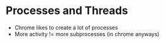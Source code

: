 # Processes and Threads

* Chrome likes to create a lot of processes
* More activity != more subprocesses (in chrome anyways)
